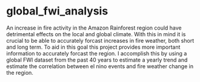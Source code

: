 # global_fwi_analysis
An increase in fire activity in the Amazon Rainforest region could have detrimental effects on the local and global climate. With this in mind it is crucial to be able to accurately forcast increases in fire weather, both short and long term. To aid in this goal this project provides more important information to accurately forcast the region. I accomplish this by using a global FWI dataset from the past 40 years to estimate a yearly trend and estimate the correlation between el nino events and fire weather change in the region.
